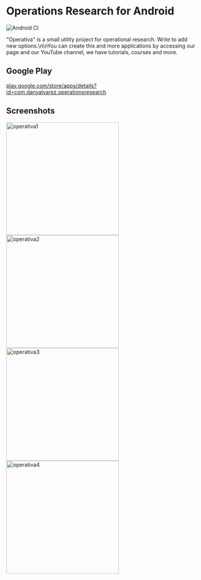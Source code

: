 # Operations Research for Android
![Android CI](https://github.com/alvareztech/OperationsResearch-Android/workflows/Android%20CI/badge.svg)

"Operativa" is a small utility project for operational research. Write to add new options.\n\nYou can create this and more applications by accessing our page and our YouTube channel, we have tutorials, courses and more.

## Google Play

[play.google.com/store/apps/details?id=com.danyalvarez.operationsresearch](https://play.google.com/store/apps/details?id=com.danyalvarez.operationsresearch)

## Screenshots

<img alt="operativa1" width="300" src="https://user-images.githubusercontent.com/1444991/27203041-fe35e4b0-51f1-11e7-9d8c-901532cda3e0.png">
<img alt="operativa2" width="300" src="https://user-images.githubusercontent.com/1444991/27203042-fe36e978-51f1-11e7-83f2-8c968780e1ec.png">
<img alt="operativa3" width="300" src="https://user-images.githubusercontent.com/1444991/27203039-fe2ccd80-51f1-11e7-9ea2-421cbe74f92e.png">
<img alt="operativa4" width="300" src="https://user-images.githubusercontent.com/1444991/27203040-fe2fe3d0-51f1-11e7-9e7b-6fcdf80a20c4.png">
